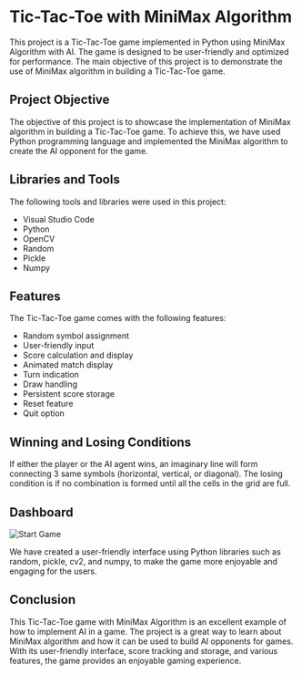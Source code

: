 # Tic-Tac-Toe with MiniMax Algorithm

This project is a Tic-Tac-Toe game implemented in Python using MiniMax Algorithm with AI. The game is designed to be user-friendly and optimized for performance. The main objective of this project is to demonstrate the use of MiniMax algorithm in building a Tic-Tac-Toe game.

## Project Objective
The objective of this project is to showcase the implementation of MiniMax algorithm in building a Tic-Tac-Toe game. To achieve this, we have used Python programming language and implemented the MiniMax algorithm to create the AI opponent for the game.

## Libraries and Tools
The following tools and libraries were used in this project:
- Visual Studio Code
- Python
- OpenCV
- Random
- Pickle
- Numpy

## Features
The Tic-Tac-Toe game comes with the following features:
- Random symbol assignment
- User-friendly input
- Score calculation and display
- Animated match display
- Turn indication
- Draw handling
- Persistent score storage
- Reset feature
- Quit option

## Winning and Losing Conditions
If either the player or the AI agent wins, an imaginary line will form connecting 3 same symbols (horizontal, vertical, or diagonal). The losing condition is if no combination is formed until all the cells in the grid are full.

## Dashboard
![Start Game](https://github.com/vsala2/Tic-Tac-Toe-with-MiniMax-Algorithm/blob/main/initialStage.PNG)

We have created a user-friendly interface using Python libraries such as random, pickle, cv2, and numpy, to make the game more enjoyable and engaging for the users. 

## Conclusion
This Tic-Tac-Toe game with MiniMax Algorithm is an excellent example of how to implement AI in a game. The project is a great way to learn about MiniMax algorithm and how it can be used to build AI opponents for games. With its user-friendly interface, score tracking and storage, and various features, the game provides an enjoyable gaming experience.
